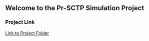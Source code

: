 ## Welcome to the Pr-SCTP Simulation Project

### Project Link

[Link to Project Folder](https://drive.google.com/drive/u/2/folders/0B5gIZlC2RN2oTGNRRjVTQ3BGSGc)
